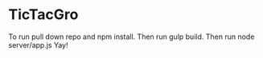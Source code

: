 # TicTacGro
To run pull down repo and npm install.
Then run gulp build.
Then run node server/app.js
Yay!
